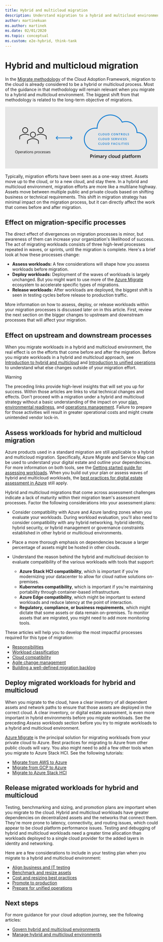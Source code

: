 ```yaml
---
title: Hybrid and multicloud migration
description: Understand migration to a hybrid and multicloud environment.
author: martinekuan
ms.author: martinek
ms.date: 02/01/2020
ms.topic: conceptual
ms.custom: e2e-hybrid, think-tank
---
```


# Hybrid and multicloud migration

In the [Migrate methodology](../../migrate/index.md) of the Cloud Adoption Framework, migration to the cloud is already considered to be a hybrid or multicloud process. Most of the guidance in that methodology will remain relevant when you migrate to a hybrid and multicloud environment. The biggest shift from that methodology is related to the long-term objective of migrations.

![Diagram that shows the shift from unidirectional cloud migration to bidirectional hybrid and multicloud migration described in the next paragraph.](../../_images/hybrid/primary-cloud-provider.png)

Typically, migration efforts have been seen as a one-way street. Assets move up to the cloud, or to a new cloud, and stay there. In a hybrid and multicloud environment, migration efforts are more like a multilane highway. Assets move between multiple public and private clouds based on shifting business or technical requirements. This shift in migration strategy has minimal impact on the migration process, but it can directly affect the work that comes before and after migration.

## Effect on migration-specific processes

The direct effect of divergences on migration processes is minor, but awareness of them can increase your organization's likelihood of success. The act of migrating workloads consists of three high-level processes repeated in waves, or sprints, until the migration is complete. Here's a brief look at how these processes change:

- **Assess workloads:** A few considerations will shape how you assess workloads before migration.
- **Deploy workloads:** Deployment of the waves of workloads is largely unchanged. But you might want to use more of the [Azure Migrate](/azure/migrate/) ecosystem to accelerate specific types of migrations.
- **Release workloads:** After workloads are deployed, the biggest shift is seen in testing cycles before release to production traffic.

More information on how to assess, deploy, or release workloads within your migration processes is discussed later on in this article. First, review the next section on the bigger changes to upstream and downstream processes that will affect your migration.

## Effect on upstream and downstream processes

When you migrate workloads in a hybrid and multicloud environment, the real effect is on the efforts that come before and after the migration. Before you migrate workloads in a hybrid and multicloud approach, see [Introduction to hybrid and multicloud](./index.md) and [Introduction to unified operations](./unified-operations.md) to understand what else changes outside of your migration effort.

> [!WARNING]
> The preceding links provide high-level insights that will set you up for success. Within those articles are links to vital technical changes and effects. Don't proceed with a migration under a hybrid and multicloud strategy without a basic understanding of the impact on your [plan](./plan.md), [environmental readiness](./ready.md), and [operations management](./manage.md). Failure to prepare for those activities will result in greater operational costs and might create unintended vendor lock-in.

## Assess workloads for hybrid and multicloud migration

Azure products used in a standard migration are still applicable to a hybrid and multicloud migration. Specifically, Azure Migrate and Service Map can be used to understand your digital estate and outline your dependencies. For more information on both tools, see the [Getting started guide for assessing workloads](../../migrate/azure-migration-guide/assess.md). When you build out your plan or assess waves of hybrid and multicloud workloads, the [best practices for digital estate assessment in Azure](../../migrate/assess/index.md) still apply.

Hybrid and multicloud migrations that come across assessment challenges indicate a lack of maturity within their migration team's assessment processes. Factor the following considerations into your assessment plans:

- Consider compatibility with Azure and Azure landing zones when you evaluate your workloads. During workload evaluation, you'll also need to consider compatibility with any hybrid networking, hybrid identity, hybrid security, or hybrid management or governance constraints established in other hybrid or multicloud environments.
- Place a more thorough emphasis on dependencies because a larger percentage of assets might be hosted in other clouds.
- Understand the reason behind the hybrid and multicloud decision to evaluate compatibility of the various workloads with tools that support:

  - **Azure Stack HCI compatibility**, which is important if you're modernizing your datacenter to allow for cloud native solutions on-premises.
  - **Kubernetes compatibility**, which is important if you're maintaining portability through container-based infrastructure.
  - **Azure Edge compatibility**, which might be important to extend workloads and reduce latency at the point of interaction.
  - **Regulatory, compliance, or business requirements**, which might dictate that some assets or data remain on-premises. To monitor assets that are migrated, you might need to add more monitoring tools.

These articles will help you to develop the most impactful processes required for this type of migration:

- [Responsibilities](../../migrate/migration-considerations/assess/index.md#accountability-during-assessment)
- [Workload classification](../../migrate/migration-considerations/assess/classify.md)
- [Cloud compatibility](../../migrate/migration-considerations/assess/evaluate.md)
- [Agile change management](../../migrate/migration-considerations/assess/release-iteration-backlog.md)
- [Building a well-defined migration backlog](../../plan/plan-intro.md)

## Deploy migrated workloads for hybrid and multicloud

When you migrate to the cloud, have a clear inventory of all dependent assets and network paths to ensure that those assets are deployed in the correct cloud. A clear inventory, or digital estate assessment, is even more important in hybrid environments before you migrate workloads. See the preceding *Assess workloads* section before you try to migrate workloads to a hybrid and multicloud environment.

[Azure Migrate](/azure/migrate/migrate-services-overview) is the principal solution for migrating workloads from your private cloud to Azure. Best practices for migrating to Azure from other public clouds will vary. You also might need to add a few other tools when you migrate to Azure Stack HCI. See the following tutorials:

- [Migrate from AWS to Azure](/azure/migrate/tutorial-migrate-aws-virtual-machines)
- [Migrate from GCP to Azure](/azure/migrate/tutorial-migrate-gcp-virtual-machines)
- [Migrate to Azure Stack HCI](../../scenarios/azure-stack/migrate-deploy.md#deploy-workloads)

## Release migrated workloads for hybrid and multicloud

Testing, benchmarking and sizing, and promotion plans are important when you migrate to the cloud. Hybrid and multicloud workloads have greater dependencies on decentralized assets and the networks that connect them. They're more prone to latency, connectivity, and routing issues, which could appear to be cloud platform performance issues. Testing and debugging of hybrid and multicloud workloads need a greater time allocation than workloads deployed to a single cloud provider for the added layers in identity and networking.

Here are a few considerations to include in your testing plan when you migrate to a hybrid and multicloud environment:

- [Align business and IT testing](../../migrate/migration-considerations/optimize/business-test.md)
- [Benchmark and resize assets](../../migrate/migration-considerations/optimize/optimize.md)
- [Cost and resizing best practices](../../migrate/azure-best-practices/migrate-best-practices-costs.md)
- [Promote to production](../../migrate/migration-considerations/optimize/promote.md)
- [Prepare for unified operations](./unified-operations.md)

## Next steps

For more guidance for your cloud adoption journey, see the following articles:

- [Govern hybrid and multicloud environments](./govern.md)
- [Manage hybrid and multicloud environments](./manage.md)
